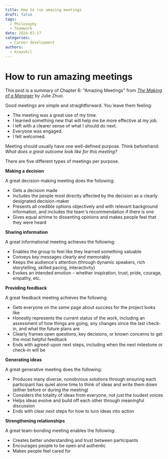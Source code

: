 ```yaml
---
title: How to run amazing meetings
draft: false
tags:
  - Philosophy
  - Teamwork
date: 2024-01-17
categories:
  - Career development
authors:
  - ksaaskil
---
```


# How to run amazing meetings

This post is a summary of Chapter 6: "Amazing Meetings" from [_The Making of a Manager_](https://www.juliezhuo.com/book/manager.html) by Julie Zhuo.

<!-- more -->

Good meetings are simple and straightforward. You leave them feeling:

- The meeting was a great use of my time.
- I learned something new that will help me be more effective at my job.
- I left with a clearer sense of what I should do next.
- Everyone was engaged.
- I felt welcomed.

Meeting should usually have one well-defined purpose. Think beforehand: _What does a great outcome look like for this meeting?_

There are five different types of meetings per purpose.

**Making a decision**

A great decision-making meeting does the following:

- Gets a decision made
- Includes the people most directly affected by the decision as a clearly designated decision-maker
- Presents all credible options objectively and with relevant background information, and includes the team's recommendation if there is one
- Gives equal airtime to dissenting opinions and makes people feel that they were heard

**Sharing information**

A great informational meeting achieves the following:

- Enables the group to feel like they learned something valuable
- Conveys key messages clearly and memorably
- Keeps the audience's attention (through dynamic speakers, rich storytelling, skilled pacing, interactivity)
- Evokes an intended emotion – whether inspiration, trust, pride, courage, empathy, etc.

**Providing feedback**

A great feedback meeting achieves the following:

- Gets everyone on the same page about success for the project looks like
- Honestly represents the current status of the work, including an assessment of how things are going, any changes since the last check-in, and what the future plans are
- Clearly frames open questions, key decisions, or known concerns to get the most helpful feedback
- Ends with agreed-upon next steps, including when the next milestone or check-in will be

**Generating ideas**

A great generative meeting does the following:

- Produces many diverse, nonobvious solutions through ensuring each participant has quiet alone time to think of ideas and write them down (either before or during the meeting)
- Considers the totality of ideas from everyone, not just the loudest voices
- Helps ideas evolve and build off each other through meaningful discussion
- Ends with clear next steps for how to turn ideas into action

**Strengthening relationships**

A great team-bonding meeting enables the following:

- Creates better understanding and trust between participants
- Encourages people to be open and authentic
- Makes people feel cared for
